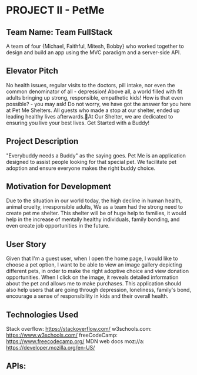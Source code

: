 # PROJECT II - PetMe 

## Team Name: Team FullStack 
A team of four {Michael, Faithful, Mitesh, Bobby} who worked together to design and build an app using the MVC paradigm and a server-side API. 



## Elevator Pitch 
No health issues, regular visits to the doctors, pill intake, nor even the common denominator of all - depression! Above all, a world filled with fit adults bringing up strong, responsible, empathetic kids!  How is that even possible? - you may ask!
Do not worry, we have got the answer for you here at Pet Me Shelters. All guests who made a stop at our shelter, ended up leading healthy lives afterwards.At Our Shelter, we are dedicated to ensuring you live your best lives. Get Started with a Buddy!




## Project Description
"Everybuddy needs a Buddy" as the saying goes.
Pet Me is an application designed to assist people looking for that special pet. We facilitate pet adoption and ensure everyone makes the right buddy choice.



## Motivation for Development
Due to the situation in our world today, the high decline in human health, animal cruelty, irresponsible adults, We as a team had the strong need to create pet me shelter. This shelter will be of huge help to families, it would help in the increase of mentally healthy individuals, family bonding, and even create job opportunities in the future.



## User Story
Given that I'm a guest user, when I open the home page, I would like to choose a pet option, I want to be able to view an image gallery depicting different pets, in order to make the right adoptive choice and view donation opportunities. When I click on the image, it reveals detailed information about the pet and allows me to make purchases. 
This application should also help users that are going through depression, loneliness, family's bond, encourage a sense of responsibility in kids and their overall health.



## Technologies Used
Stack overflow: https://stackoverflow.com/ w3schools.com: https://www.w3schools.com/ freeCodeCamp: https://www.freecodecamp.org/ MDN web docs moz://a: https://developer.mozilla.org/en-US/

## APIs:
